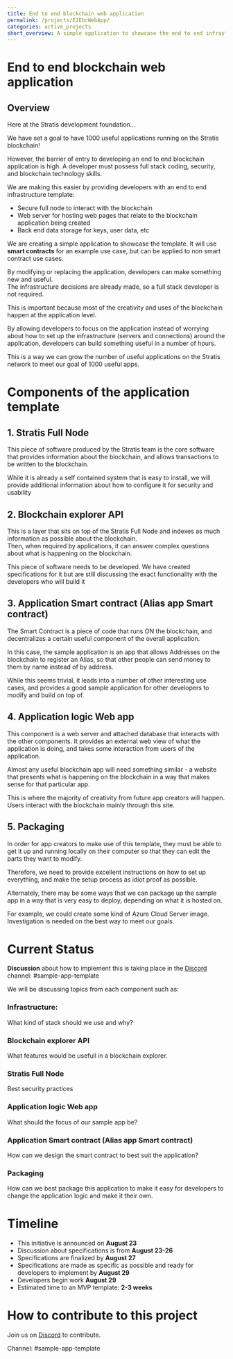 ```yaml
---
title: End to end blockchain web application
permalink: /projects/E2EbcWebApp/
categories: active_projects
short_overview: A simple application to showcase the end to end infrastructure template for a blockchain web application
---
```

End to end blockchain web application
==

Overview
--
 

Here at the Stratis development foundation…

We have set a goal to have 1000 useful applications running on the Stratis blockchain!

   However, the barrier of entry to developing an end to end blockchain application is high.
   A developer must possess full stack coding, security, and blockchain technology skills.  

We are making this easier by providing developers with an end to end infrastructure template:

  * Secure full node to interact with the blockchain
  * Web server for hosting web pages that relate to the blockchain application being created
  * Back end data storage for keys, user data, etc
  
  We are creating a simple application to showcase the template.
    It will use **smart contracts** for an example use case, but can be applied to non smart contract use cases.

By modifying or replacing the application, developers can make something new and useful.  
The infrastructure decisions are already made, so a full stack developer is not required.  

This is important because most of the creativity and uses of the blockchain happen at the application level. 

By allowing developers to focus on the application instead of worrying about how to set up the infrastructure (servers and connections) around the application, developers can build something useful in a number of hours.  

This is a way we can grow the number of useful applications on the Stratis network to meet our goal of 1000 useful apps.

Components of the application template 
====

## 1. Stratis Full Node

This piece of software produced by the Stratis team is the core software that provides information about the blockchain, and allows transactions to be written to the blockchain.

While it is already a self contained system that is easy to install, we will provide additional information about how to configure it for security and usability

## 2. Blockchain explorer API
    
This is a layer that sits on top of the Stratis Full Node and indexes as much information as possible about the blockchain.  
Then, when required by applications, it can answer complex questions about what is happening on the blockchain.  
       
This piece of software needs to be developed. We have created specifications for it but are still discussing the exact functionality with the developers who will build it
## 3. Application Smart contract (Alias app Smart contract)
       
The Smart Contract is a piece of code that runs ON the blockchain, and decentralizes a certain useful component of the overall application.
       
In this case, the sample application is an app that allows Addresses on the blockchain to register an Alias, so that other people can send money to them by name instead of by address. 

While this seems trivial, it leads into a number of other interesting use cases, and provides a good sample application for other developers to modify and build on top of.  


## 4. Application logic Web app
    
This component is a web server and attached database that interacts with the other components. It provides an external web view of what the application is doing, and takes some interaction from users of the application.
    
Almost any useful blockchain app will need something similar - a website that presents what is happening on the blockchain in a way that makes sense for that particular app.

This is where the majority of creativity from future app creators will happen. Users interact with the blockchain mainly through this site.

## 5. Packaging
    
In order for app creators to make use of this template, they must be able to get it up and running locally on their computer so that they can edit the parts they want to modify.
    
Therefore, we need to provide excellent instructions on how to set up everything, and make the setup process as idiot proof as possible.
    
Alternately, there may be some ways that we can package up the sample app in a way that is very easy to deploy, depending on what it is hosted on. 

For example, we could create some kind of Azure Cloud Server image. Investigation is needed on the best way to meet our goals.

Current Status
==

**Discussion** about how to implement this is taking place in the [Discord](/discord/) channel: #sample-app-template 

We will be discussing topics from each component such as:

### Infrastructure:
What kind of stack should we use and why?

### Blockchain explorer API
What features would be usefull in a blockchain explorer. 

### Stratis Full Node
Best security practices

### Application logic Web app
What should the focus of our sample app be? 

### Application Smart contract (Alias app Smart contract)
How can we design the smart contract to best suit the application? 

### Packaging
How can we best package this application to make it easy for developers to change the application logic and make it their own. 


Timeline
==
  * This initiative is announced on **August 23**
  * Discussion about specifications is from **August 23-26**
  * Specifications are finalized by **August 27**
  * Specifications are made as specific as possible and ready for developers to implement by **August 29**
  * Developers begin work **August 29**
  * Estimated time to an MVP template: **2-3 weeks**

# How to contribute to this project

Join us on [Discord](/discord/) to contribute.

Channel: #sample-app-template



